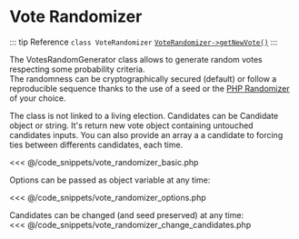 # Vote Randomizer
::: tip Reference
`class VoteRandomizer`
[`VoteRandomizer->getNewVote()`](https://www.condorcet.io/api-reference/Tools_Randomizers_VoteRandomizer%20Class/Tools_Randomizers_VoteRandomizer--getNewVote) 
:::


The VotesRandomGenerator class allows to generate random votes respecting some probability criteria.  
The randomness can be cryptographically secured (default) or follow a reproducible sequence thanks to the use of a seed or the [PHP Randomizer](https://www.php.net/manual/en/class.random-randomizer.php) of your choice.

The class is not linked to a living election. Candidates can be Candidate object or string. It's return new vote object containing untouched candidates inputs. You can also provide an array a a candidate to forcing ties between differents candidates, each time.

<<< @/code_snippets/vote_randomizer_basic.php

Options can be passed as object variable at any time:

<<< @/code_snippets/vote_randomizer_options.php

Candidates can be changed (and seed preserved) at any time:  
<<< @/code_snippets/vote_randomizer_change_candidates.php